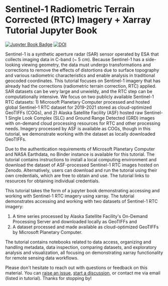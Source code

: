 # Sentinel-1 Radiometric Terrain Corrected (RTC) Imagery + Xarray Tutorial Jupyter Book 
[![Jupyter Book Badge](https://jupyterbook.org/badge.svg)](https://e-marshall.github.io/sentinel1_rtc)
[![DOI](https://zenodo.org/badge/537588743.svg)](https://zenodo.org/doi/10.5281/zenodo.10681095)

Sentinel-1 is a synthetic aperture radar (SAR) sensor operated by ESA that collects imaging data in C-band (~ 5 cm). Because Sentinel-1 has a side-looking viewing geometry, the data must undergo transformations and corrections to remove the effects of distortions due to surface topography and various radiometric characteristics and enable analysis in traditional geocoded coordinates. This tutorial focuses on Sentinel-1 imagery that has already had the corrections (radiometric terrain correction, RTC) applied. SAR datasets can be very large and unwieldy, and the RTC step can be computationally intensive. We focus on two publicly available Sentinel-1 RTC datasets: 1) Microsoft Planetary Computer processed and hosted global Sentinel-1 RTC dataset for 2019-2021 stored as cloud-optimized GeoTIFFs (COGs), and 2) Alaska Satellite Facility (ASF) hosted raw Sentinel-1 Single Look Complex (SLC) and Ground Range Detected (GRD) images with on-demand cloud processing resources for RTC and other processing needs. Imagery processed by ASF is available as COGs, though in this tutorial, we demonstrate working with the dataset as locally downloaded GeoTIFFs.

Due to the authentication requirements of Microsoft Planetary Computer and NASA Earthdata, no Binder instance is available for this tutorial. The tutorial contains instructions to install a local computing environment and download the dataset of ASF-processed Sentinel-1 RTC images hosted on Zenodo. Alternatively, users can download and run the tutorial using their own credentials, which are free to obtain and use. The tutorial links to resources for obtaining individual credentials. 

This tutorial takes the form of a jupyter book demonstrating accessing and working with Sentinel-1 RTC imagery using xarray. The tutorial demonstrates accessing and working with two datasets of Sentinel-1 RTC imagery: 
1) A time series processed by Alaska Satellite Facility's On-Demand Processing Server and downloaded locally as GeoTIFFs and 
2) A dataset processed and made available as cloud-optimized GeoTIFFs by Microsoft Planetary Computer.

The tutorial contains notebooks related to data access, organizing and handling metadata, data inspection, comparing datasets, and exploratory analysis and visualization, all focusing on demonstrating xarray functionality for remote sensing data workflows. 

Please don't hesitate to reach out with questions or feedback on this material. You can [raise an issue](https://github.com/e-marshall/sentinel1_rtc/issues), [start a discussion](https://github.com/e-marshall/sentinel1_rtc/discussions), or contact me via email (listed in tutorial). Thanks for stopping by! 


